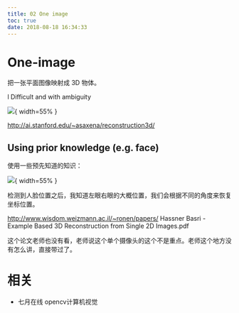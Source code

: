 ```yaml
---
title: 02 One image
toc: true
date: 2018-08-18 16:34:33
---
```

# One-image

把一张平面图像映射成 3D 物体。



l Difficult and with ambiguity

![](http://images.iterate.site/blog/image/180817/eKIk9hcG8c.png?imageslim){ width=55% }



http://ai.stanford.edu/~asaxena/reconstruction3d/



## Using prior knowledge (e.g. face)

使用一些预先知道的知识：

![](http://images.iterate.site/blog/image/180817/a1HA2BdA4e.png?imageslim){ width=55% }

检测到人脸位置之后，我知道左眼右眼的大概位置，我们会根据不同的角度来恢复坐标位置。


http://www.wisdom.weizmann.ac.il/~ronen/papers/
Hassner Basri - Example Based 3D Reconstruction from Single 2D Images.pdf

这个论文老师也没有看，老师说这个单个摄像头的这个不是重点。老师这个地方没有怎么讲，直接带过了。






# 相关

- 七月在线 opencv计算机视觉
